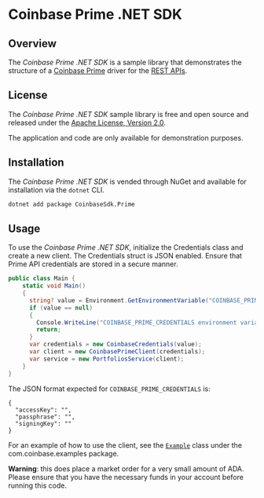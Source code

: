 # Coinbase Prime .NET SDK

## Overview

The _Coinbase Prime .NET SDK_ is a sample library that demonstrates the structure of a [Coinbase Prime](https://prime.coinbase.com/) driver for
the [REST APIs](https://docs.cdp.coinbase.com/prime/reference).

## License

The _Coinbase Prime .NET SDK_ sample library is free and open source and released under the [Apache License, Version 2.0](LICENSE).

The application and code are only available for demonstration purposes.

## Installation

The _Coinbase Prime .NET SDK_ is vended through NuGet and available for installation via the `dotnet` CLI.

```bash
dotnet add package CoinbaseSdk.Prime
```

## Usage

To use the _Coinbase Prime .NET SDK_, initialize the Credentials class and create a new client. The Credentials struct is JSON
enabled. Ensure that Prime API credentials are stored in a secure manner.

```c#
public class Main {
    static void Main()
    {
      string? value = Environment.GetEnvironmentVariable("COINBASE_PRIME_CREDENTIALS");
      if (value == null)
      {
        Console.WriteLine("COINBASE_PRIME_CREDENTIALS environment variable not set");
        return;
      }
      var credentials = new CoinbaseCredentials(value);
      var client = new CoinbasePrimeClient(credentials);
      var service = new PortfoliosService(client);
    }
}
```

The JSON format expected for `COINBASE_PRIME_CREDENTIALS` is:

```
{
  "accessKey": "",
  "passphrase": "",
  "signingKey": ""
}
```

For an example of how to use the client, see the [`Example`](src/Coinbase/PrimeExample/example/Example.cs) class under the com.coinbase.examples package.

**Warning**: this does place a market order for a very small amount of ADA. Please ensure that you have the necessary funds in your account before running this code.
